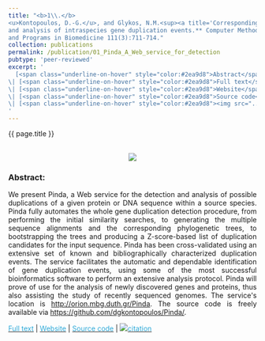 ```yaml
---
title: "<b>1\\.</b> 
<u>Kontopoulos, D.-G.</u>, and Glykos, N.M.<sup><a title='Corresponding author'>✉</a></sup> (2013). **Pinda: A Web service for detection 
and analysis of intraspecies gene duplication events.** Computer Methods 
and Programs in Biomedicine 111(3):711-714."
collection: publications
permalink: /publication/01_Pinda_A_Web_service_for_detection
pubtype: 'peer-reviewed'
excerpt: '
  [<span class="underline-on-hover" style="color:#2ea9d8">Abstract</span>](../publication/01_Pinda_A_Web_service_for_detection)
\| [<span class="underline-on-hover" style="color:#2ea9d8">Full text</span>](https://www.sciencedirect.com/science/article/pii/S0169260713001788)
\| [<span class="underline-on-hover" style="color:#2ea9d8">Website</span>](http://orion.mbg.duth.gr/Pinda/)
\| [<span class="underline-on-hover" style="color:#2ea9d8">Source code</span>](https://github.com/dgkontopoulos/Pinda/)
\| [<span class="underline-on-hover" style="color:#2ea9d8"><img src="../images/bibtex.svg">citation</span>](../bibtex/1_Pinda.bib)
'
---
```


{{ page.title }}<br>
<br><center><img src="../images/publications/pindalogo.png"></center>

### Abstract:

<p style='text-align: justify;'>
We present Pinda, a Web service for the detection and analysis of 
possible duplications of a given protein or DNA sequence within a 
source species. Pinda fully automates the whole gene duplication 
detection procedure, from performing the initial similarity searches, 
to generating the multiple sequence alignments and the corresponding 
phylogenetic trees, to bootstrapping the trees and producing a 
Z-score-based list of duplication candidates for the input sequence. 
Pinda has been cross-validated using an extensive set of known and 
bibliographically characterized duplication events. The service 
facilitates the automatic and dependable identification of gene 
duplication events, using some of the most successful bioinformatics 
software to perform an extensive analysis protocol. Pinda will prove of 
use for the analysis of newly discovered genes and proteins, thus also 
assisting the study of recently sequenced genomes. The service's 
location is 
<a href='http://orion.mbg.duth.gr/Pinda'>http://orion.mbg.duth.gr/Pinda</a>. 
The source code is freely available via 
<a href='https://github.com/dgkontopoulos/Pinda/'>https://github.com/dgkontopoulos/Pinda/</a>.
</p>

[<span class="underline-on-hover" style="color:#2ea9d8">Full text</span>](https://www.sciencedirect.com/science/article/pii/S0169260713001788)
\| [<span class="underline-on-hover" style="color:#2ea9d8">Website</span>](http://orion.mbg.duth.gr/Pinda/)
\| [<span class="underline-on-hover" style="color:#2ea9d8">Source code</span>](https://github.com/dgkontopoulos/Pinda/)
\| [<span class="underline-on-hover" style="color:#2ea9d8"><img src="../images/bibtex.svg">citation</span>](../bibtex/1_Pinda.bib)
